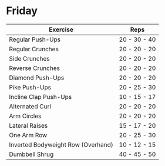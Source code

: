 # Friday

| Exercise				            		| Reps          |
|---------------------------------------------------------------|-------------------|
| Regular Push-Ups    				| 20 - 30 - 40 |
| Regular Crunches			          	| 20 - 20 - 20 |
| Side Crunches          				| 20 - 20 - 20 |
| Reverse Crunches			 		| 20 - 20 - 20 |
| Diamond Push-Ups					| 20 - 20 - 20 |
| Pike Push-Ups 					| 20 - 25 - 30 |
| Incline Clap Push-Ups 				| 10 - 15 - 17 |
| Alternated Curl					| 20 - 20 - 20 |
| Arm Circles	 					| 20 - 20 - 20 |
| Lateral Raises 					| 15 - 17 - 20 |
| One Arm Row				 		| 20 - 25 - 30 |
| Inverted Bodyweight Row (Overhand)  	| 10 - 12 - 15 |
| Dumbbell Shrug					| 40 - 45 - 50 |